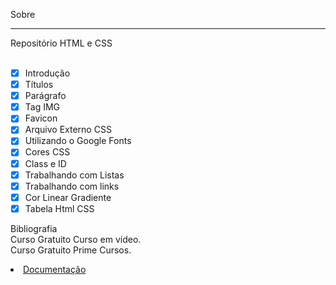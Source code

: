Sobre
___
Repositório HTML e CSS<br>
<br>

* [x] Introdução
* [x] Títulos
* [x] Parágrafo
* [x] Tag IMG
* [x] Favicon
* [x] Arquivo Externo CSS
* [x] Utilizando o Google Fonts
* [x] Cores CSS
* [x] Class e ID
* [x] Trabalhando com Listas
* [x] Trabalhando com links
* [x] Cor Linear Gradiente
* [x] Tabela Html CSS 

Bibliografia <br>
Curso Gratuito Curso em vídeo. <br>
Curso Gratuito Prime Cursos. <br>

<li><a href="https://developer.mozilla.org/pt-BR/docs/Web#documenta%C3%A7%C3%A3o_para_desenvolvedores_web" target="_blank">Documentação</a></li>

